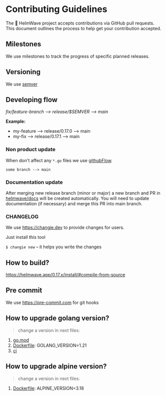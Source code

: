 # Contributing Guidelines

The 🌊 HelmWave project accepts contributions via GitHub pull requests. \
This document outlines the process to help get your contribution accepted.

## Milestones

We use milestones to track the progress of specific planned releases.

## Versioning

We use [semver](https://semver.org/)

## Developing flow

*fix/feature-branch --> release/$SEMVER --> main*


**Example:**

- my-feature --> release/0.17.0 --> main
- my-fix --> release/0.17.1 --> main

### Non product update

When don't affect any `*.go` files we use [githubFlow](https://docs.github.com/en/get-started/quickstart/github-flow).

`some branch --> main`

### Documentation update

After merging new release branch (minor or major) a new branch and PR in [helmwave/docs](https://github.com/helmwave/docs) will be created automatically. You will need to update documentation (if necessary) and merge this PR into main branch.

### CHANGELOG

We use https://changie.dev to provide changes for users.

Just install this tool

`$ changie new` – it helps you write the changes

## How to build?

https://helmwave.app/0.17.x/install/#compile-from-source

## Pre commit

We use https://pre-commit.com for git hooks

## How to upgrade golang version?

> change a version in next files:

1. [go.mod](go.mod)
2. [Dockerfile](Dockerfile): GOLANG_VERSION=1.21
3. [ci](.github/workflows/goreleaser.yml)

## How to upgrade alpine version?

> change a version in next files:

1. [Dockerfile](Dockerfile): ALPINE_VERSION=3.18
